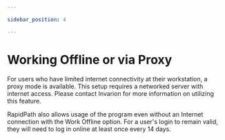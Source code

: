 ```yaml
---

sidebar_position: 4

---
```

# Working Offline or via Proxy

For users who have limited internet connectivity at their workstation, a proxy mode is available. This setup requires a networked server with internet access. Please contact Invarion for more information on utilizing this feature.

RapidPath also allows usage of the program even without an Internet connection with the Work Offline option. For a user's login to remain valid, they will need to log in online at least once every 14 days.
